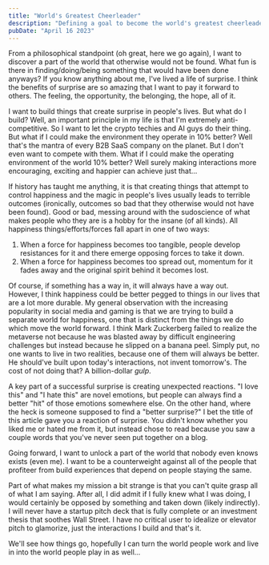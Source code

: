 ```yaml
---
title: "World's Greatest Cheerleader"
description: "Defining a goal to become the world's greatest cheerleader without pom-poms"
pubDate: "April 16 2023"
---
```

From a philosophical standpoint (oh great, here we go again), I want to discover a part of the 
world that otherwise would not be found. What fun is there in finding/doing/being something that
would have been done anyways? If you know anything about me, I've lived a life of surprise. I think
the benefits of surprise are so amazing that I want to pay it forward to others. The feeling, the
opportunity, the belonging, the hope, all of it.

I want to build things that create surprise in people's lives. But what do I
build? Well, an important principle in my life is that I'm extremely anti-competitive.
So I want to let the crypto techies and AI guys do their thing. But what if I could make
the environment they operate in 10% better? Well that's the mantra of every B2B SaaS company
on the planet. But I don't even want to compete with them. What if I could make the operating
environment of the world 10% better? Well surely making interactions more encouraging, exciting
and happier can achieve just that...

If history has taught me anything, it is that creating things that attempt to control happiness and
the magic in people's lives usually leads to terrible outcomes (ironically, outcomes so bad that they
otherwise would not have been found). Good or bad, messing around with the sudoscience of what
makes people who they are is a hobby for the insane (of all kinds). All happiness 
things/efforts/forces fall apart in one of two ways:

1. When a force for happiness becomes too tangible, people develop resistances for it and there 
emerge opposing forces to take it down.
2. When a force for happiness becomes too spread out, momentum for it fades away and the 
original spirit behind it becomes lost.

Of course, if something has a way in, it will always have a way out. However, I think happiness
could be better pegged to things in our lives that are a lot more durable. My general observation
with the increasing popularity in social media and gaming is that we are trying to build a separate
world for happiness, one that is distinct from the things we do which move the world forward. I 
think Mark Zuckerberg failed to realize the metaverse not because he was blasted away by difficult
engineering challenges but instead because he slipped on a banana peel. Simply put, no one wants
to live in two realities, because one of them will always be better. He should've built upon
today's interactions, not invent tomorrow's. The cost of not doing that? A billion-dollar *gulp*.

A key part of a successful surprise is creating unexpected reactions. "I love this" and "I hate this"
are novel emotions, but people can always find a better "hit" of those emotions somewhere else. On the 
other hand, where the heck is someone supposed to find a "better surprise?" I bet the title of this 
article gave you a reaction of surprise. You didn't know whether you liked me or hated me from it, but
instead chose to read because you saw a couple words that you've never seen put together on a blog.

Going forward, I want to unlock a part of the world that nobody even knows exists (even me). I want
to be a counterweight against all of the people that profiteer from build experiences that 
depend on people staying the same. 

Part of what makes my mission a bit strange is that you can't quite grasp all of what I am saying. After
all, I did admit if I fully knew what I was doing, I would certainly be opposed by something and 
taken down (likely indirectly). I will never have a startup pitch deck that
is fully complete or an investment thesis that soothes Wall Street. I have no critical user to 
idealize or elevator pitch to glamorize, just the interactions I build and that's it.

We'll see how things go, hopefully I can turn the world people work and live in into the world 
people play in as well...

